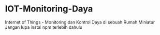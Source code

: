 # IOT-Monitoring-Daya
Internet of Things - Monitoring dan Kontrol Daya di sebuah Rumah Miniatur 
Jangan lupa instal npm terlebih dahulu

